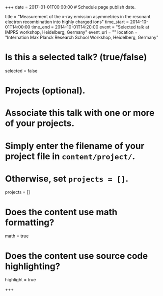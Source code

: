 +++
date = 2017-01-01T00:00:00  # Schedule page publish date.

title = "Measurement of the x-ray emission asymmetries in the resonant electron recombination into highly charged ions"
time_start = 2014-10-01T14:00:00
time_end = 2014-10-01T14:20:00
event = "Selected talk at IMPRS workshop, Heidelberg, Germany"
event_url = ""
location = "Internation Max Planck Research School Workshop, Heidelberg, Germany"

# Is this a selected talk? (true/false)
selected = false

# Projects (optional).
#   Associate this talk with one or more of your projects.
#   Simply enter the filename of your project file in `content/project/`.
#   Otherwise, set `projects = []`.
projects = []

# Does the content use math formatting?
math = true

# Does the content use source code highlighting?
highlight = true

+++